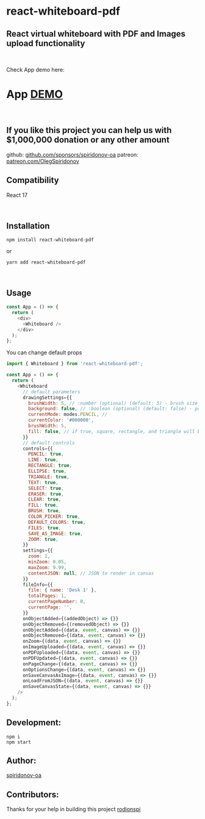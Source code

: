 # react-whiteboard-pdf

<div>
  <h2>
    React virtual whiteboard with PDF and Images upload functionality
    <br />
  </h2>
</div>

<br />

Check App demo here:

# App [DEMO](https://statuesque-muffin-fb224e.netlify.app/)

<br/>

## If you like this project you can help us with $1,000,000 donation or any other amount

github: [github.com/sponsors/spiridonov-oa](https://github.com/sponsors/spiridonov-oa)
patreon: [patreon.com/OlegSpiridonov](https://patreon.com/OlegSpiridonov)

## Compatibility

React 17

<br/>

## Installation

```shell
npm install react-whiteboard-pdf
```

or

```shell
yarn add react-whiteboard-pdf
```

<br/>

## Usage

```javascript
const App = () => {
  return (
    <div>
      <Whiteboard />
    </div>
  );
};
```

You can change default props

```javascript
import { Whiteboard } from 'react-whiteboard-pdf';

const App = () => {
  return (
    <Whiteboard
      // default parameters
      drawingSettings={{
        brushWidth: 5, // :number (optional) (default: 5) - brush size for drawing
        background: false, // :boolean (optional) (default: false) - polkadot as background picture
        currentMode: modes.PENCIL, //
        currentColor: '#000000',
        brushWidth: 5,
        fill: false, // if true, square, rectangle, and triangle will be filled with current color
      }}
      // default controls
      controls={{
        PENCIL: true,
        LINE: true,
        RECTANGLE: true,
        ELLIPSE: true,
        TRIANGLE: true,
        TEXT: true,
        SELECT: true,
        ERASER: true,
        CLEAR: true,
        FILL: true,
        BRUSH: true,
        COLOR_PICKER: true,
        DEFAULT_COLORS: true,
        FILES: true,
        SAVE_AS_IMAGE: true,
        ZOOM: true,
      }}
      settings={{
        zoom: 1,
        minZoom: 0.05,
        maxZoom: 9.99,
        contentJSON: null, // JSON to render in canvas
      }}
      fileInfo={{
        file: { name: 'Desk 1' },
        totalPages: 1,
        currentPageNumber: 0,
        currentPage: '',
      }}
      onObjectAdded={(addedObject) => {}}
      onObjectRemoved={(removedObject) => {}}
      onObjectAdded={(data, event, canvas) => {}}
      onObjectRemoved={(data, event, canvas) => {}}
      onZoom={(data, event, canvas) => {}}
      onImageUploaded={(data, event, canvas) => {}}
      onPDFUploaded={(data, event, canvas) => {}}
      onPDFUpdated={(data, event, canvas) => {}}
      onPageChange={(data, event, canvas) => {}}
      onOptionsChange={(data, event, canvas) => {}}
      onSaveCanvasAsImage={(data, event, canvas) => {}}
      onLoadFromJSON={(data, event, canvas) => {}}
      onSaveCanvasState={(data, event, canvas) => {}}
    />
  );
};
```

## Development:

```shell
npm i
npm start
```

## Author:

[spiridonov-oa](https://github.com/spiridonov-oa)

## Contributors:

Thanks for your help in building this project
[rodionspi](https://github.com/rodionspi)
